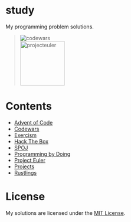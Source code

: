 # study

My programming problem solutions.

> <img alt="codewars" src="https://www.codewars.com/users/egargo/badges/micro">\
> <img alt="projecteuler" src="https://projecteuler.net/profile/egargo.png" width="120">

# Contents

-   [Advent of Code](./aoc/)
-   [Codewars](./codewars/)
-   [Exercism](./exercism/)
-   [Hack The Box](./hackthebox/)
-   [SPOJ](./SPOJ/)
-   [Programming by Doing](./programmingbydoing/)
-   [Project Euler](./projecteuler/)
-   [Projects](./projects/)
-   [Rustlings](./rustlings/exercises/)

# License

My solutions are licensed under the [MIT License](./LICENSE).
